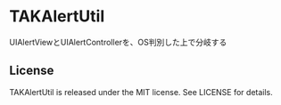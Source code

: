 # TAKAlertUtil
UIAlertViewとUIAlertControllerを、OS判別した上で分岐する

License
---

TAKAlertUtil is released under the MIT license. See LICENSE for details.